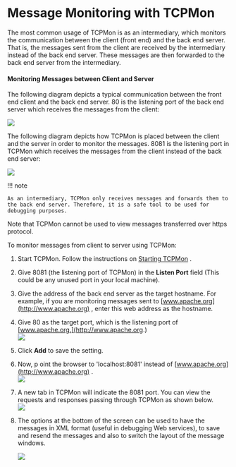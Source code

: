 # Message Monitoring with TCPMon

The most common usage of TCPMon is as an intermediary, which monitors
the communication between the client (front end) and the back end
server. That is, the messages sent from the client are received by the
intermediary instead of the back end server. These messages are then
forwarded to the back end server from the intermediary.

#### Monitoring Messages between Client and Server

The following diagram depicts a typical communication between the front
end client and the back end server. 80 is the listening port of the back
end server which receives the messages from the client:  
  
![](attachments/56986697/56986699.png)

The following diagram depicts how TCPMon is placed between the client
and the server in order to monitor the messages. 8081 is the listening
port in TCPMon which receives the messages from the client instead of
the back end server:

![](attachments/56986697/56986698.png)

!!! note
    
    As an intermediary, TCPMon only receives messages and forwards them to
    the back end server. Therefore, it is a safe tool to be used for
    debugging purposes.
    

Note that TCPMon cannot be used to view messages transferred over https
protocol.

To monitor messages from client to server using TCPMon:

1.  Start TCPMon. Follow the instructions on [Starting
    TCPMon](https://docs.wso2.com/display/Carbon440/Starting+TCPMon) .
2.  Give 8081 (the listening port of TCPMon) in the **Listen Port**
    field (This could be any unused port in your local machine).
3.  Give the address of the back end server as the target hostname. For
    example, if you are monitoring messages sent to
    [www.apache.org](http://www.apache.org) , enter this web address as
    the hostname.
4.  Give 80 as the target port, which is the listening port of
    [www.apache.org.](http://www.apache.org.)  
    ![](attachments/56986697/56986700.png)
5.  Click **Add** to save the setting.
6.  Now, p oint the browser to 'localhost:8081' instead of
    [www.apache.org](http://www.apache.org) .  
    ![](attachments/56986697/56986701.png)
7.  A new tab in TCPMon will indicate the 8081 port. You can view the
    requests and responses passing through TCPMon as shown below.  
    ![](attachments/56986697/56986702.png)
8.  The options at the bottom of the screen can be used to have the
    messages in XML format (useful in debugging Web services), to save
    and resend the messages and also to switch the layout of the message
    windows.

    ![](attachments/56986697/56986703.png)
